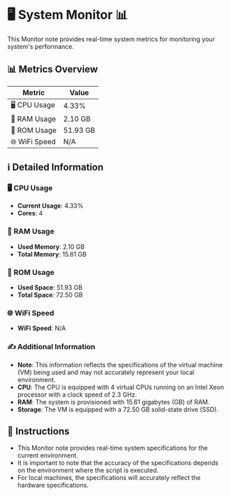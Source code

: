 
# 🖥️ System Monitor 📊

This Monitor note provides real-time system metrics for monitoring your system's performance.

## 📊 Metrics Overview

| Metric                    | Value             |
| ------------------------- | ----------------- |
| 🖥️ CPU Usage              | 4.33%       |
| 💾 RAM Usage              | 2.10 GB       |
| 💽 ROM Usage              | 51.93 GB       |
| 🌐 WiFi Speed             | N/A      |

## ℹ️ Detailed Information

### 🖥️ CPU Usage

- **Current Usage**: 4.33%
- **Cores**: 4

### 💾 RAM Usage

- **Used Memory**: 2.10 GB
- **Total Memory**: 15.61 GB

### 💽 ROM Usage

- **Used Space**: 51.93 GB
- **Total Space**: 72.50 GB

### 🌐 WiFi Speed

- **WiFi Speed**: N/A


### ✍️ Additional Information

- **Note**: This information reflects the specifications of the virtual machine (VM) being used and may not accurately represent your local environment.
- **CPU**: The CPU is equipped with  4 virtual CPUs running on an Intel Xeon processor with a clock speed of 2.3 GHz.
- **RAM**: The system is provisioned with 15.61 gigabytes (GB) of RAM.
- **Storage**: The VM is equipped with a 72.50 GB solid-state drive (SSD).

## 📝 Instructions

- This Monitor note provides real-time system specifications for the current environment.
- It is important to note that the accuracy of the specifications depends on the environment where the script is executed.
- For local machines, the specifications will accurately reflect the hardware specifications.
